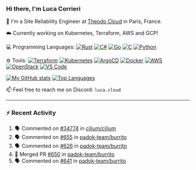 ### Hi there, I'm Luca Corrieri

👋 I'm a Site Reliability Engineer at [Theodo Cloud](https://cloud.theodo.com/) in Paris, France.

☁️ Currently working on Kubernetes, Terraform, AWS and GCP!

💻 Programming Languages:
[![Rust](https://img.shields.io/badge/Rust-c14566?style=flat-square&logo=rust&logoColor=white)](#)
[![C#](https://img.shields.io/badge/C%23-1e9e25.svg?style=flat-square&logo=c%20sharp&logoColor=white)](#)
[![Go](https://img.shields.io/badge/Go-007d9c?style=flat-square&logo=go&logoColor=white)](#)
[![C](https://img.shields.io/badge/C-2570ae.svg?style=flat-square&logo=c&logoColor=white)](#)
[![Python](https://img.shields.io/badge/Python-3b78a7.svg?style=flat-square&logo=python&logoColor=white)](#)

⚙️ Tools:
[![Terraform](https://img.shields.io/badge/Terraform-7B42BC?style=flat-square&logo=terraform&logoColor=white)](#)
[![Kubernetes](https://img.shields.io/badge/Kubernetes-326CE5?style=flat-square&logo=kubernetes&logoColor=white)](#)
[![ArgoCD](https://img.shields.io/badge/ArgoCD-009485?style=flat-square&logo=argo&logoColor=white)](#)
[![Docker](https://img.shields.io/badge/Docker-2496ED?style=flat-square&logo=docker&logoColor=white)](#)
[![AWS](https://img.shields.io/badge/AWS-232F3E?style=flat-square&logo=amazonaws&logoColor=white)](#)
[![OpenStack](https://img.shields.io/badge/OpenStack-ED1944?style=flat-square&logo=openstack&logoColor=white)](#)
[![VS Code](https://img.shields.io/badge/VS%20Code-007ACC?style=flat-square&logo=visualstudiocode&logoColor=white)](#)

[![My GitHub stats](https://github-readme-stats.vercel.app/api?username=corrieriluca&hide_rank=true&count_private=true&include_all_commits=true&show_icons=true&theme=github_dark)](#)
[![Top Languages](https://github-readme-stats.vercel.app/api/top-langs/?username=corrieriluca&layout=compact&theme=github_dark)](#)

📫 Feel free to reach me on Discord: `luca.cloud`

---

### :zap: Recent Activity

<!--START_SECTION:activity-->
1. 🗣 Commented on [#34774](https://github.com/cilium/cilium/issues/34774#issuecomment-3175828792) in [cilium/cilium](https://github.com/cilium/cilium)
2. 🗣 Commented on [#655](https://github.com/padok-team/burrito/issues/655#issuecomment-3140374525) in [padok-team/burrito](https://github.com/padok-team/burrito)
3. 🗣 Commented on [#626](https://github.com/padok-team/burrito/pull/626#issuecomment-3043848286) in [padok-team/burrito](https://github.com/padok-team/burrito)
4. 🎉 Merged PR [#650](https://github.com/padok-team/burrito/pull/650) in [padok-team/burrito](https://github.com/padok-team/burrito)
5. 🗣 Commented on [#641](https://github.com/padok-team/burrito/pull/641#issuecomment-3039187294) in [padok-team/burrito](https://github.com/padok-team/burrito)
<!--END_SECTION:activity-->
